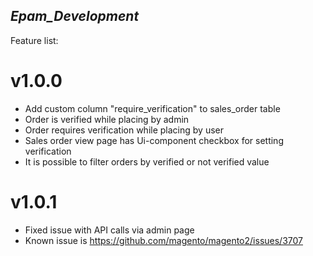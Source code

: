 ## _Epam_Development_

Feature list:

# v1.0.0

- Add custom column "require_verification" to sales_order table
- Order is verified while placing by admin
- Order requires verification while placing by user
- Sales order view page has Ui-component checkbox for setting verification
- It is possible to filter orders by verified or not verified value

# v1.0.1
- Fixed issue with API calls via admin page 
- Known issue is https://github.com/magento/magento2/issues/3707

